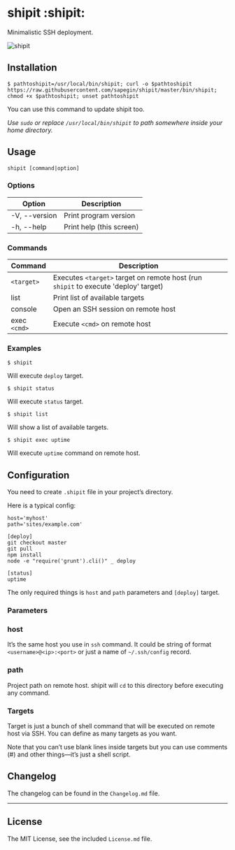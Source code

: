 # shipit :shipit:

Minimalistic SSH deployment.

![shipit](http://blog.sapegin.me/images/mac__shipit.png)

## Installation

    $ pathtoshipit=/usr/local/bin/shipit; curl -o $pathtoshipit https://raw.githubusercontent.com/sapegin/shipit/master/bin/shipit; chmod +x $pathtoshipit; unset pathtoshipit

You can use this command to update shipit too.

*Use `sudo` or replace `/usr/local/bin/shipit` to path somewhere inside your home directory.*

## Usage

    shipit [command|option]

### Options

| Option          | Description |
| --------------- | --- |
| -V, --version   | Print program version |
| -h, --help      | Print help (this screen) |

### Commands

| Command         | Description |
| --------------- | --- |
| `<target>`      | Executes `<target>` target on remote host (run `shipit` to execute 'deploy' target) |
| list            | Print list of available targets |
| console         | Open an SSH session on remote host |
| exec `<cmd>`    | Execute `<cmd>` on remote host |

### Examples

    $ shipit

Will execute `deploy` target.

    $ shipit status

Will execute `status` target.

    $ shipit list

Will show a list of available targets.

    $ shipit exec uptime

Will execute `uptime` command on remote host.


## Configuration

You need to create `.shipit` file in your project’s directory.

Here is a typical config:

    host='myhost'
    path='sites/example.com'

    [deploy]
    git checkout master
    git pull
    npm install
    node -e "require('grunt').cli()" _ deploy

    [status]
    uptime

The only required things is `host` and `path` parameters and `[deploy]` target.

### Parameters

### host

It’s the same host you use in `ssh` command. It could be string of format `<username>@<ip>:<port>` or just a name of `~/.ssh/config` record.

### path

Project path on remote host. shipit will `cd` to this directory before executing any command.

### Targets

Target is just a bunch of shell command that will be executed on remote host via SSH. You can define as many targets as you want.

Note that you can’t use blank lines inside targets but you can use comments (#) and other things—it’s just a shell script.


## Changelog

The changelog can be found in the `Changelog.md` file.


---

## License

The MIT License, see the included `License.md` file.
